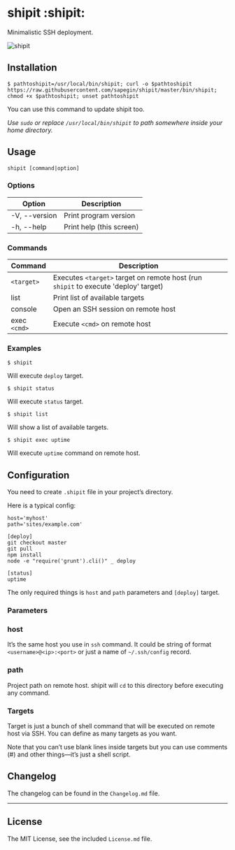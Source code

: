 # shipit :shipit:

Minimalistic SSH deployment.

![shipit](http://blog.sapegin.me/images/mac__shipit.png)

## Installation

    $ pathtoshipit=/usr/local/bin/shipit; curl -o $pathtoshipit https://raw.githubusercontent.com/sapegin/shipit/master/bin/shipit; chmod +x $pathtoshipit; unset pathtoshipit

You can use this command to update shipit too.

*Use `sudo` or replace `/usr/local/bin/shipit` to path somewhere inside your home directory.*

## Usage

    shipit [command|option]

### Options

| Option          | Description |
| --------------- | --- |
| -V, --version   | Print program version |
| -h, --help      | Print help (this screen) |

### Commands

| Command         | Description |
| --------------- | --- |
| `<target>`      | Executes `<target>` target on remote host (run `shipit` to execute 'deploy' target) |
| list            | Print list of available targets |
| console         | Open an SSH session on remote host |
| exec `<cmd>`    | Execute `<cmd>` on remote host |

### Examples

    $ shipit

Will execute `deploy` target.

    $ shipit status

Will execute `status` target.

    $ shipit list

Will show a list of available targets.

    $ shipit exec uptime

Will execute `uptime` command on remote host.


## Configuration

You need to create `.shipit` file in your project’s directory.

Here is a typical config:

    host='myhost'
    path='sites/example.com'

    [deploy]
    git checkout master
    git pull
    npm install
    node -e "require('grunt').cli()" _ deploy

    [status]
    uptime

The only required things is `host` and `path` parameters and `[deploy]` target.

### Parameters

### host

It’s the same host you use in `ssh` command. It could be string of format `<username>@<ip>:<port>` or just a name of `~/.ssh/config` record.

### path

Project path on remote host. shipit will `cd` to this directory before executing any command.

### Targets

Target is just a bunch of shell command that will be executed on remote host via SSH. You can define as many targets as you want.

Note that you can’t use blank lines inside targets but you can use comments (#) and other things—it’s just a shell script.


## Changelog

The changelog can be found in the `Changelog.md` file.


---

## License

The MIT License, see the included `License.md` file.
